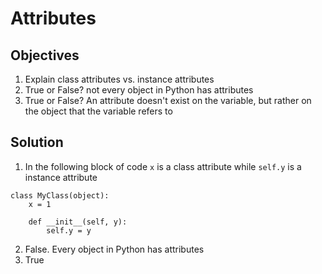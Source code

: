# Attributes

## Objectives

1. Explain class attributes vs. instance attributes
2. True or False? not every object in Python has attributes
3. True or False? An attribute doesn't exist on the variable, but rather on the object that the variable refers to

## Solution

1. In the following block of code `x` is a class attribute while `self.y` is a instance attribute

```
class MyClass(object):
    x = 1

    def __init__(self, y):
        self.y = y
```

2. False. Every object in Python has attributes
3. True
